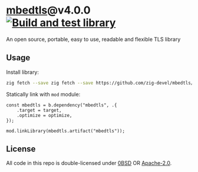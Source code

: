 # [mbedtls](https://tls.mbed.org)@v4.0.0 [![Build and test library](https://github.com/zig-devel/mbedtls/actions/workflows/library.yml/badge.svg)](https://github.com/zig-devel/mbedtls/actions/workflows/library.yml)

An open source, portable, easy to use, readable and flexible TLS library

## Usage

Install library:

```sh
zig fetch --save zig fetch --save https://github.com/zig-devel/mbedtls/archive/refs/tags/4.0.0-0.tar.gz
```

Statically link with `mod` module:

```zig
const mbedtls = b.dependency("mbedtls", .{
    .target = target,
    .optimize = optimize,
});

mod.linkLibrary(mbedtls.artifact("mbedtls"));
```

## License

All code in this repo is double-licensed under [0BSD](./LICENSES/0BSD.txt) OR [Apache-2.0](./LICENSES/Apache-2.0.txt).
